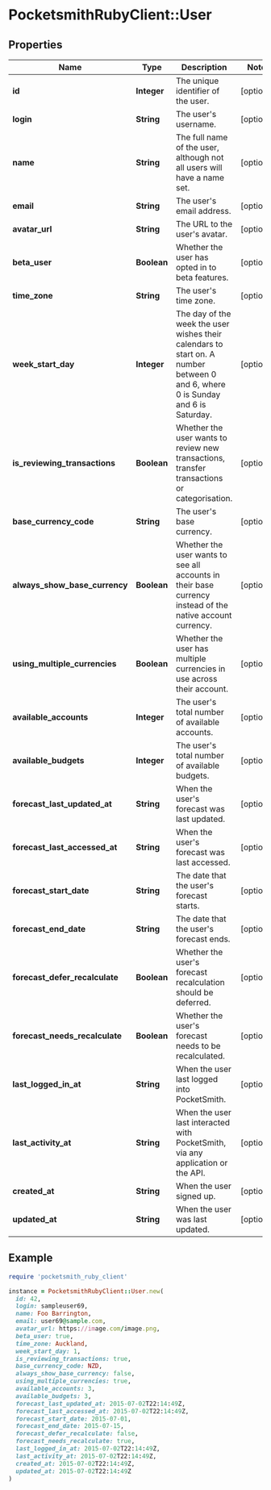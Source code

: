# PocketsmithRubyClient::User

## Properties

| Name | Type | Description | Notes |
| ---- | ---- | ----------- | ----- |
| **id** | **Integer** | The unique identifier of the user. | [optional] |
| **login** | **String** | The user&#39;s username. | [optional] |
| **name** | **String** | The full name of the user, although not all users will have a name set. | [optional] |
| **email** | **String** | The user&#39;s email address. | [optional] |
| **avatar_url** | **String** | The URL to the user&#39;s avatar. | [optional] |
| **beta_user** | **Boolean** | Whether the user has opted in to beta features. | [optional] |
| **time_zone** | **String** | The user&#39;s time zone. | [optional] |
| **week_start_day** | **Integer** | The day of the week the user wishes their calendars to start on. A number between 0 and 6, where 0 is Sunday and 6 is Saturday. | [optional] |
| **is_reviewing_transactions** | **Boolean** | Whether the user wants to review new transactions, transfer transactions or categorisation. | [optional] |
| **base_currency_code** | **String** | The user&#39;s base currency. | [optional] |
| **always_show_base_currency** | **Boolean** | Whether the user wants to see all accounts in their base currency instead of the native account currency. | [optional] |
| **using_multiple_currencies** | **Boolean** | Whether the user has multiple currencies in use across their account. | [optional] |
| **available_accounts** | **Integer** | The user&#39;s total number of available accounts. | [optional] |
| **available_budgets** | **Integer** | The user&#39;s total number of available budgets. | [optional] |
| **forecast_last_updated_at** | **String** | When the user&#39;s forecast was last updated. | [optional] |
| **forecast_last_accessed_at** | **String** | When the user&#39;s forecast was last accessed. | [optional] |
| **forecast_start_date** | **String** | The date that the user&#39;s forecast starts. | [optional] |
| **forecast_end_date** | **String** | The date that the user&#39;s forecast ends. | [optional] |
| **forecast_defer_recalculate** | **Boolean** | Whether the user&#39;s forecast recalculation should be deferred. | [optional] |
| **forecast_needs_recalculate** | **Boolean** | Whether the user&#39;s forecast needs to be recalculated. | [optional] |
| **last_logged_in_at** | **String** | When the user last logged into PocketSmith. | [optional] |
| **last_activity_at** | **String** | When the user last interacted with PocketSmith, via any application or the API. | [optional] |
| **created_at** | **String** | When the user signed up. | [optional] |
| **updated_at** | **String** | When the user was last updated. | [optional] |

## Example

```ruby
require 'pocketsmith_ruby_client'

instance = PocketsmithRubyClient::User.new(
  id: 42,
  login: sampleuser69,
  name: Foo Barrington,
  email: user69@sample.com,
  avatar_url: https://image.com/image.png,
  beta_user: true,
  time_zone: Auckland,
  week_start_day: 1,
  is_reviewing_transactions: true,
  base_currency_code: NZD,
  always_show_base_currency: false,
  using_multiple_currencies: true,
  available_accounts: 3,
  available_budgets: 3,
  forecast_last_updated_at: 2015-07-02T22:14:49Z,
  forecast_last_accessed_at: 2015-07-02T22:14:49Z,
  forecast_start_date: 2015-07-01,
  forecast_end_date: 2015-07-15,
  forecast_defer_recalculate: false,
  forecast_needs_recalculate: true,
  last_logged_in_at: 2015-07-02T22:14:49Z,
  last_activity_at: 2015-07-02T22:14:49Z,
  created_at: 2015-07-02T22:14:49Z,
  updated_at: 2015-07-02T22:14:49Z
)
```

